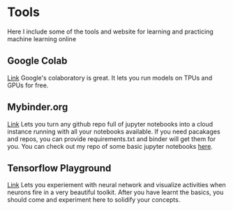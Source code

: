 # Tools
Here I include some of the tools and website for learning and practicing machine learning online

## Google Colab

[Link](https://colab.research.google.com) Google's colaboratory is great. It lets you run models on TPUs and GPUs for free.

## Mybinder.org

[Link](https://mybinder.org) Lets you turn any github repo full of jupyter notebooks into a cloud instance running with all your notebooks available.
If you need pacakages and repos, you can provide requirements.txt and binder will get them for you. You can check out my repo of some basic jupyter notebooks [here](https://github.com/tanbirsohail/jupyter-notebooks).

## Tensorflow Playground

[Link](https://playground.tensorflow.org/) Lets you experiement with neural network and visualize activities when neurons fire in a very beautiful toolkit. After you have learnt the basics, you should come and experiment here to solidify your concepts.
